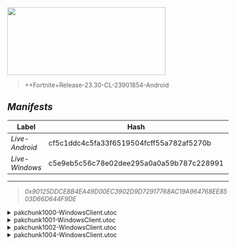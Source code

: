 <div style="pointer-events: none">
  <img style="pointer-events: none" src="https://raw.githubusercontent.com/Tectors/Archive/master/source/dependents/gen.24.00.svg" width="360" height="155">
<div>

 >  
  
  > ++Fortnite+Release-23.30-CL-23901854-Android

## *Manifests*
| Label | Hash | Route |
| - | - | - |
| *Live-Android* | cf5c1ddc4c5fa33f6519504fcff55a782af5270b | [lMEelVFC8zAJF8o0xkaXxDT7_Q2G2Q](https://github.com/Tectors/Archive/blob/master/manifests/lMEelVFC8zAJF8o0xkaXxDT7_Q2G2Q.manifest) |
| *Live-Windows* | c5e9eb5c56c78e02dee295a0a0a59b787c228991 | [E8kYSgfFkvilKPhZYUGhNpMuXQ40TQ](https://github.com/Tectors/Archive/blob/master/manifests/E8kYSgfFkvilKPhZYUGhNpMuXQ40TQ.manifest) |

---

> *0x90125DDCE8B4EA49D00EC3902D9D72917768AC19A964768EE8503D66D644F9DE*

<details>
  <summary>pakchunk1000-WindowsClient.utoc</summary>

 > 
    0xB56CF12B02840F323446C4069761AF395A99C313923A265A0909322B5844FA50

  <img src="https://raw.githubusercontent.com/Tectors/Archive/master/source/dependents/referred/Spray_Inspire_Tournament.svg" width="100"> <img src="https://raw.githubusercontent.com/Tectors/Archive/master/source/dependents/referred/Spray_Inspire_Quest.svg" width="100"> <img src="https://raw.githubusercontent.com/Tectors/Archive/master/source/dependents/referred/Pickaxe_InspireSpell.svg" width="100"> <img src="https://raw.githubusercontent.com/Tectors/Archive/master/source/dependents/referred/EID_InspireSpell.svg" width="100"> <img src="https://raw.githubusercontent.com/Tectors/Archive/master/source/dependents/referred/Character_InspireSpell.svg" width="100"> <img src="https://raw.githubusercontent.com/Tectors/Archive/master/source/dependents/referred/Backpack_Inspire.svg" width="100"> 
</details>

<details>
  <summary>pakchunk1001-WindowsClient.utoc</summary>

 > 
    0x9E3B0E3DCB3A944142AEE87F6237C74DD72850946D221DA19F31F07640184050

  <img src="https://raw.githubusercontent.com/Tectors/Archive/master/source/dependents/referred/EID_Viral.svg" width="100"> 
</details>

<details>
  <summary>pakchunk1002-WindowsClient.utoc</summary>

 > 
    0x2D0330816C2CA12A86C986C1A2E61A31A37C359DFC572E6BDD3A9AECA03BD684

  <img src="https://raw.githubusercontent.com/Tectors/Archive/master/source/dependents/referred/Pickaxe_FallValleyCharge.svg" width="100"> <img src="https://raw.githubusercontent.com/Tectors/Archive/master/source/dependents/referred/Pickaxe_FallValleyBlink.svg" width="100"> <img src="https://raw.githubusercontent.com/Tectors/Archive/master/source/dependents/referred/Character_FallValleyCharge.svg" width="100"> <img src="https://raw.githubusercontent.com/Tectors/Archive/master/source/dependents/referred/Character_FallValleyBlink.svg" width="100"> <img src="https://raw.githubusercontent.com/Tectors/Archive/master/source/dependents/referred/Backpack_FallValleyCharge.svg" width="100"> <img src="https://raw.githubusercontent.com/Tectors/Archive/master/source/dependents/referred/Backpack_FallValleyBlink.svg" width="100"> 
</details>

<details>
  <summary>pakchunk1004-WindowsClient.utoc</summary>

 > 
    0x2B144F6D7A83DF2B702CB6D931B6669FE1BE823C0E5258E0FFB1CF8E3F313F4A

  <img src="https://raw.githubusercontent.com/Tectors/Archive/master/source/dependents/referred/Spray_OceanBreeze.svg" width="100"> <img src="https://raw.githubusercontent.com/Tectors/Archive/master/source/dependents/referred/Pickaxe_OceanBreeze.svg" width="100"> <img src="https://raw.githubusercontent.com/Tectors/Archive/master/source/dependents/referred/Emoji_S23_OceanBreeze_Smile.svg" width="100"> <img src="https://raw.githubusercontent.com/Tectors/Archive/master/source/dependents/referred/Emoji_S23_OceanBreeze_Hello.svg" width="100"> <img src="https://raw.githubusercontent.com/Tectors/Archive/master/source/dependents/referred/EID_OceanBreeze.svg" width="100"> <img src="https://raw.githubusercontent.com/Tectors/Archive/master/source/dependents/referred/Character_OceanBreeze.svg" width="100"> <img src="https://raw.githubusercontent.com/Tectors/Archive/master/source/dependents/referred/Backpack_OceanBreeze.svg" width="100"> 
</details>

